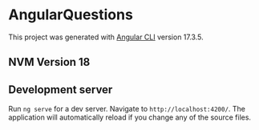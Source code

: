 # AngularQuestions

This project was generated with [Angular CLI](https://github.com/angular/angular-cli) version 17.3.5.

## NVM Version 18

## Development server

Run `ng serve` for a dev server. Navigate to `http://localhost:4200/`. The application will automatically reload if you change any of the source files.

